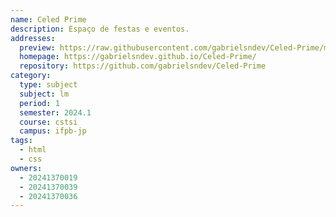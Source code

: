 ```yaml
---
name: Celed Prime
description: Espaço de festas e eventos.
addresses:
  preview: https://raw.githubusercontent.com/gabrielsndev/Celed-Prime/main/preview.png
  homepage: https://gabrielsndev.github.io/Celed-Prime/
  repository: https://github.com/gabrielsndev/Celed-Prime
category:
  type: subject
  subject: lm
  period: 1
  semester: 2024.1
  course: cstsi
  campus: ifpb-jp
tags:
  - html
  - css
owners:
  - 20241370019
  - 20241370039
  - 20241370036
---
```

